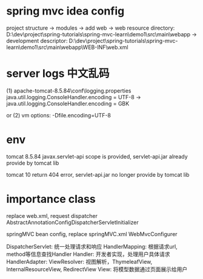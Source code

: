 # spring mvc idea config
project structure -> modules -> add web 
-> web resource directory: D:\dev\project\spring-tutorials\spring-mvc-learn\demo1\src\main\webapp
-> development descriptor: D:\dev\project\spring-tutorials\spring-mvc-learn\demo1\src\main\webapp\WEB-INF\web.xml

# server logs 中文乱码
(1)
apache-tomcat-8.5.84\conf\logging.properties
java.util.logging.ConsoleHandler.encoding = UTF-8
->
java.util.logging.ConsoleHandler.encoding = GBK

or (2)
vm options: -Dfile.encoding=UTF-8

# env
tomcat 8.5.84
javax.servlet-api scope is provided, servlet-api.jar already provide by tomcat lib

tomcat 10 return 404 error, servlet-api.jar no longer provide by tomcat lib

# importance class
replace web.xml, request dispatcher
AbstractAnnotationConfigDispatcherServletInitializer

springMVC bean config, replace springMVC.xml
WebMvcConfigurer


DispatcherServlet: 统一处理请求和响应
HandlerMapping: 根据请求url, method等信息查找Handler
Handler: 开发者实现，处理用户具体请求
HandlerAdapter: 
ViewResolver: 视图解析，ThymeleafView, InternalResourceView, RedirectView
View: 将模型数据通过页面展示给用户